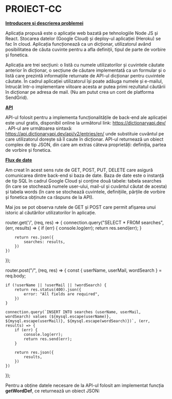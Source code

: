 # PROIECT-CC

<b><u>Introducere și descrierea problemei</u></b>

Aplicația propusă este o aplicație web bazată pe tehnologiile Node JS și React. Stocarea datelor (Google Cloud) și deploy-ul aplicației (Heroku) se fac în cloud. Aplicația funcționează ca un dicționar, utilizatorul având posibilitatea de căuta cuvinte pentru a afla definiții, tipul de parte de vorbire și fonetica.

Aplicația are trei secțiuni: o listă cu numele utilizatorilor și cuvintele căutate anterior în dicționar, o secțiune de căutare implementată ca un formular și o listă care prezintă informațiile returnate de API-ul dicționar pentru cuvintele căutate.
În cadrul aplicației utilizatorul își poate adăuga numele și e-mailul, întrucât într-o implementare viitoare acesta ar putea primi rezultatul căutării în dicționar pe adresa de mail. (Nu am putut crea un cont de platforma SendGrid).


<b><u>API</u></b>

API-ul folosit pentru a implementa funcționalitățile de back-end ale aplicației este unul gratis, disponibil online la următorul link: https://dictionaryapi.dev/ .
API-ul are următoarea sintaxă:
https://api.dictionaryapi.dev/api/v2/entries/en/<word>
unde <word> substituie cuvântul pe care utilizatorul dorește să îl caute în dicționar.
API-ul returnează un obiect complex de tip JSON, din care am extras câteva proprietăți: definiția, partea de vorbire și fonetica.
  
  
<b><u>Flux de date</u></b>
  
Am creat în acest sens rute de GET, POST, PUT, DELETE care asigură comunicarea dintre back-end si baza de date.
Baza de date este o instanță de tip SQL în cadrul Google Cloud și conține două tabele: tabela searches (în care se stochează numele user-ului, mail-ul și cuvântul căutat de acesta) și tabela words (în care se stochează cuvintele, definițiile, părțile de vorbire și fonetica obținute ca răspuns de la API).

Mai jos se pot observa rutele de GET și POST care permit afișarea unui istoric al căutărilor utilizatorilor în aplicație.<br>

  
  router.get('/', (req, res) => {
    connection.query("SELECT * FROM searches", (err, results) => {
        if (err) {
            console.log(err);
            return res.send(err);
        }

        return res.json({
            searches: results,
        })
    })
});

router.post("/", (req, res) => {
    const {
        userName,
        userMail,
        wordSearch
    } = req.body;

    if (!userName || !userMail || !wordSearch) {
        return res.status(400).json({
            error: "All fields are required",
        })
    }

    connection.query(`INSERT INTO searches (userName, userMail, wordSearch) values (${mysql.escape(userName)}, ${mysql.escape(userMail)}, ${mysql.escape(wordSearch)})`, (err, results) => {
        if (err) {
            console.log(err);
            return res.send(err);
        }

        return res.json({
            results,
        })
    })

});
  
Pentru a obține datele necesare de la API-ul folosit am implementat funcția <b>getWordDef</b>, ce returnează un obiect JSON:
